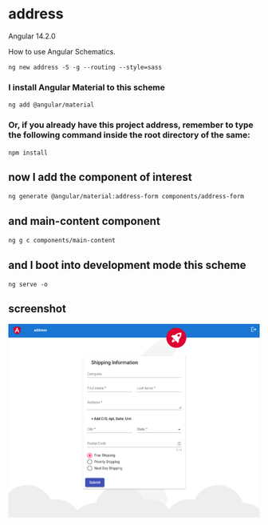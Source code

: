 # address

Angular 14.2.0

How to use Angular Schematics.

```shell
ng new address -S -g --routing --style=sass
```

### I install Angular Material to this scheme

```shell
ng add @angular/material
```

### Or, if you already have this project address, remember to type the following command inside the root directory of the same:

```shell
npm install
```

## now I add the component of interest

```shell
ng generate @angular/material:address-form components/address-form
```

## and main-content component

```
ng g c components/main-content
```

## and I boot into development mode this scheme

```shell
ng serve -o
```

## screenshot

![address form](https://github.com/paolomococci/angular-exercises-workshop/blob/main/screenshots/address_2022-06-19.png)
